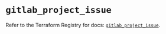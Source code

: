 # `gitlab_project_issue`

Refer to the Terraform Registry for docs: [`gitlab_project_issue`](https://registry.terraform.io/providers/gitlabhq/gitlab/17.5.0/docs/resources/project_issue).
